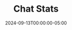 ---
layout: ext_single
title: Chat Stats
slug: chat-stats
desc: Generate a word cloud, chat summary and viewer tree! 
category: twitch
date: '2024-09-13T00:00:00-05:00'
permalink: extensions/twitch/:slug
download_url: https://christinak.itch.io/chat-stats
developer_name: Christina K.
developer_url: https://docs.christinak.ca/
icon_local: chat_stats_ico.png
trailer: https://www.youtube.com/embed/BNRxS6fz4O0
screenshots_local: chat_stats_screenshot.png, chat_logs_ex.png, chat_logs_ex2.png, chat_logs_ex3.png, chat_logs_ex4.png, chat_logs_ex5.png, chat_logs_ex6.png
version: 1.4
sammi_version: '2023.2.1^'
platform: Twitch
overview: |
    <div class="alert alert-info mt-3" role="alert">Currently available to my <a href="https://www.patreon.com/Christinna">Patrons as an early access perk.</a></div>

    Extension that enables you to gather, analyze, and visualize Twitch VOD chat data. Easy to install, extremely customizable and requires no prior setup!

    ##### Features
    - Retrieve chat transcript from recent or specific Twitch VOD
    - Gather chat statistics such as total message count, unique chat participants, frequently used words, and most active users
    - Generate word cloud image based on chat messages
    - Create participation tree image of the top chatters
    - Generate a chat summary using ChatGPT
    - Automated Discord posting feature for all collected data
    - High level of customization

    **Important Note**  

    The extension utilizes an unofficial Twitch API endpoint. It could stop functioning or need an update due to API changes. It does not use your Twitch credentials in any way. 


setup_url: https://docs.christinak.ca/docs/extensions/chat-stats#setup
privacy_collect: false
---